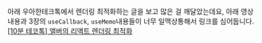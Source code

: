아래 우아한테크톡에서 렌더링 최적화하는 글을 보고 많은 걸 깨달았는데요, 아래 영상 내용과 3장의 `useCallback`, `useMemo`내용들이 너무 일맥상통해서 링크를 심어둡니다.
[[10분 테코톡] 앨버의 리액트 렌더링 최적화](https://youtu.be/1YAWshEGU6g?si=sTbEOLtZfX-CqTH_)